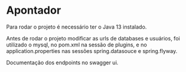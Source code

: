 # Apontador

Para rodar o projeto é necessário ter o Java 13 instalado.

Antes de rodar o projeto modificar as urls de databases e usuários, foi utilizado o mysql, no pom.xml na sessão de plugins, e no application.properties nas sessões spring.datasouce e spring.flyway.

Documentação dos endpoints no swagger ui.
